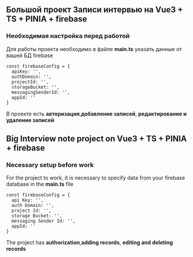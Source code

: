 ## Большой проект Записи интервью на Vue3 + TS + PINIA + firebase

### Необходимая настройка перед работой

Для работы проекта необходимо в файле **main.ts** указать данные от вашей БД firebase

```
const firebaseConfig = {
  apiKey: '',
  authDomain: '',
  projectId: '',
  storageBucket: '',
  messagingSenderId: '',
  appId: ''
}
```

В проекте есть **авторизация**,**добавление записей**, **редактирование и удаление записей**

## Big Interview note project on Vue3 + TS + PINIA + firebase

### Necessary setup before work

For the project to work, it is necessary to specify data from your firebase database in the **main.ts** file

```
const firebaseConfig = {
  api Key: '',
  auth Domain: '',
  project Id: '',
  storage Bucket: '',
  messaging Sender Id: '',
  appId: ''
}
```

The project has **authorization**,**adding records**, **editing and deleting records**
